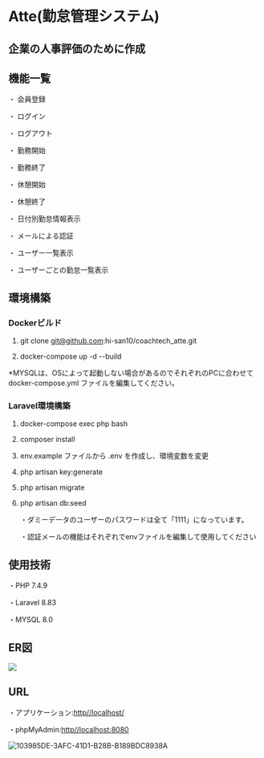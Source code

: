 # Atte(勤怠管理システム)

## 企業の人事評価のために作成

## 機能一覧
・ 会員登録

・ ログイン

・ ログアウト

・ 勤務開始

・ 勤務終了

・ 休憩開始

・ 休憩終了

・ 日付別勤怠情報表示

・ メールによる認証

・ ユーザー一覧表示

・ ユーザーごとの勤怠一覧表示

## 環境構築

### Dockerビルド

1. git clone git@github.com:hi-san10/coachtech_atte.git

2. docker-compose up -d --build

*MYSQLは、OSによって起動しない場合があるのでそれぞれのPCに合わせて docker-compose.yml ファイルを編集してください。

### Laravel環境構築

1. docker-compose exec php bash

2. composer install

3. env.example ファイルから .env を作成し、環境変数を変更

4. php artisan key:generate

5. php artisan migrate

6. php artisan db:seed

    ・ダミーデータのユーザーのパスワードは全て「1111」になっています。

    ・認証メールの機能はそれぞれでenvファイルを編集して使用してください

## 使用技術

・PHP 7.4.9

・Laravel 8.83

・MYSQL 8.0

## ER図

![](/Users/maruyamahiroshishin/coachtech/laravel/atte/er.drawio.png)

## URL

・アプリケーション:[http//localhost/](http//localhost/)

・phpMyAdmin:[http//localhost:8080](http/localhost:8080)

![103985DE-3AFC-41D1-B28B-B189BDC8938A](https://github.com/user-attachments/assets/12c952ff-deb2-4312-8e03-f97c9e46020c)